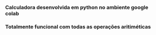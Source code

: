 ### Calculadora desenvolvida em python no ambiente google colab
### Totalmente funcional com todas as operações aritiméticas 
